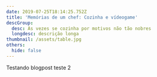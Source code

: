 ```yaml
---
date: 2019-07-25T18:14:25.752Z
title: 'Memórias de um chef: Cozinha e vídeogame'
descGroup:
  desc: Às vezes se cozinha por motivos não tão nobres
  longdesc: descrição longa
thumbnail: /assets/table.jpg
others:
  hide: false
---
```

Testando blogpost teste 2

